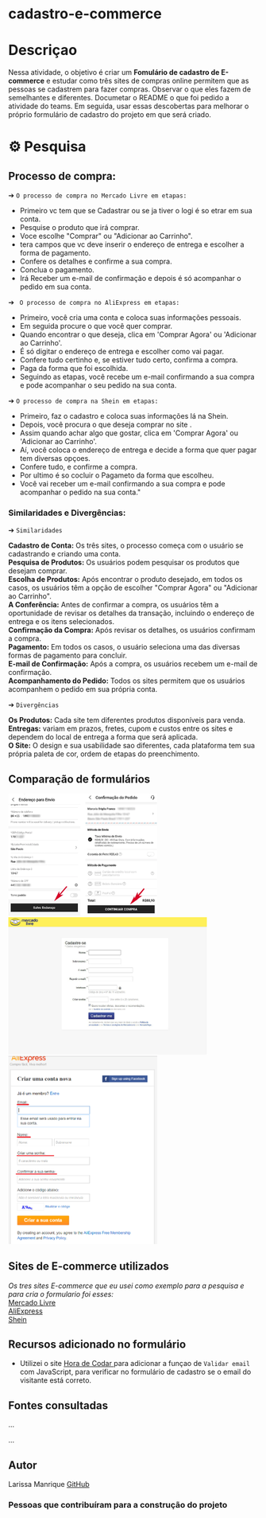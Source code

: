 # cadastro-e-commerce

# Descriçao
Nessa atividade, o objetivo é criar um **Fomulário de cadastro de E-commerce** e estudar como três sites de compras online permitem que as pessoas se cadastrem para fazer compras. Observar o que eles fazem de semelhantes e diferentes. Documetar o README o que foi pedido a atividade do teams. Em seguida, usar essas descobertas para melhorar o próprio formulário de cadastro do projeto em que será criado.

# ⚙️ Pesquisa
## Processo de compra: 
 ➔ `O processo de compra no Mercado Livre em etapas: `
- Primeiro vc tem que se Cadastrar ou se ja tiver o logi é so etrar em sua conta.  
 - Pesquise o produto que irá comprar.  
 - Voce escolhe "Comprar" ou "Adicionar ao Carrinho".  
 - tera campos que vc deve inserir o endereço de entrega e escolher a forma de pagamento.  
 - Confere os detalhes e confirme a sua compra.  
 - Conclua o pagamento.  
 - Irá Receber um e-mail de confirmação e depois é só acompanhar o pedido em sua conta.  

➔ ` O processo de compra no AliExpress em etapas:`

- Primeiro, você cria uma conta e coloca suas informações pessoais.
-  Em seguida procure o que você quer comprar.
- Quando encontrar o que deseja, clica em 'Comprar Agora' ou 'Adicionar ao Carrinho'.
- É só digitar o endereço de entrega e escolher como vai pagar.
- Confere tudo certinho e, se estiver tudo certo, confirma a compra.
- Paga da forma que foi escolhida.
- Seguindo as etapas, você recebe um e-mail confirmando a sua compra e pode acompanhar o seu pedido na sua conta.

➔ `O processo de compra na Shein em etapas:`

- Primeiro, faz o cadastro e coloca suas informações lá na Shein.
- Depois, você procura o que deseja comprar no site .
- Assim quando achar algo que gostar, clica em 'Comprar Agora' ou 'Adicionar ao Carrinho'.
- Aí, você coloca o endereço de entrega e decide  a forma que quer pagar tem diversas opçoes.
- Confere tudo, e confirme a compra.
- Por ultimo é so cocluir o Pagameto da forma que escolheu.
- Você vai receber um e-mail confirmando a sua compra e pode acompanhar o pedido na sua conta."

### Similaridades e Divergências:

   ➔ `Similaridades`

  **Cadastro de Conta:** Os três sites, o processo começa com o usuário se cadastrando e criando uma conta.  
  **Pesquisa de Produtos:** Os usuários podem pesquisar os produtos que desejam comprar.  
  **Escolha de Produtos:** Após encontrar o produto desejado, em todos os casos, os usuários têm a opção de escolher "Comprar Agora" ou "Adicionar ao Carrinho".  
  **A Conferência:** Antes de confirmar a compra, os usuários têm a oportunidade de revisar os detalhes da transação, incluindo o endereço de entrega e os itens selecionados.  
  **Confirmação da Compra:** Após revisar os detalhes, os usuários confirmam a compra.  
  **Pagamento:** Em todos os casos, o usuário seleciona uma das diversas formas de pagamento para concluir.  
  **E-mail de Confirmação:** Após a compra, os usuários recebem um e-mail de confirmação.  
  **Acompanhamento do Pedido:** Todos os sites permitem que os usuários acompanhem o pedido em sua própria conta.  

  ➔ `Divergências`

 **Os Produtos:** Cada site tem diferentes produtos disponíveis para venda.  
 **Entregas:** variam em prazos, fretes, cupom e custos entre os sites e dependem do local de entrega a forma que será aplicada.  
 **O Site:** O design e sua usabilidade sao diferentes, cada plataforma tem sua própria paleta de cor, ordem de etapas do preenchimento.  


## Comparação de formulários
<img src="4.3-shein.webp" alt="drawing" width="300"> 
<img src="cadas.mer.jpg" alt="drawing" width="400"> 
<img src="alie.cad.png" alt="drawing" width="300"> 


 ## Sites de E-commerce utilizados
 *Os tres sites E-commerce que eu usei como exemplo para a pesquisa e para cria o formulario foi esses:*  
[Mercado Livre](https://www.mercadolivre.com.br/)  
[AliExpress ](https://pt.aliexpress.com/)  
[Shein](https://br.shein.com/)  

   
## Recursos adicionado no formulário
* Utilizei o site [Hora de Codar ](https://horadecodar.com.br/como-validar-email-com-javascript/)para adicionar a funçao de  `Validar email` com JavaScript, para verificar no formulário de cadastro se o email do visitante está correto.


## Fontes consultadas
...

...
## Autor  
Larissa Manrique [GitHub](https://github.com/larissassk)   
### Pessoas que contribuíram para a construção do projeto
